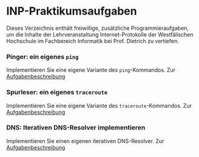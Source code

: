 # INP-Praktikumsaufgaben

Dieses Verzeichnis enthält freiwillige, zusätzliche Programmieraufgaben, um die Inhalte der Lehrveranstaltung Internet-Protokolle der Westfälischen Hochschule im Fachbereich Informatik bei Prof. Dietrich zu vertiefen. 


### Pinger: ein eigenes `ping`

Implementieren Sie eine eigene Variante des `ping`-Kommandos.
Zur [Aufgabenbeschreibung](pinger/)


### Spurleser: ein eigenes `traceroute`

Implementieren Sie eine eigene Variante des `traceroute`-Kommandos.
Zur [Aufgabenbeschreibung](spurleser/)


### DNS: Iterativen DNS-Resolver implementieren

Implementieren Sie einen eigenen iterativen DNS-Resolver.
Zur [Aufgabenbeschreibung](dnstrace/)



